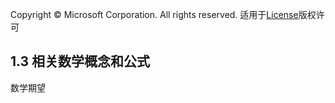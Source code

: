 Copyright © Microsoft Corporation. All rights reserved.
  适用于[License](https://github.com/Microsoft/ai-edu/blob/master/LICENSE.md)版权许可

## 1.3 相关数学概念和公式

数学期望

